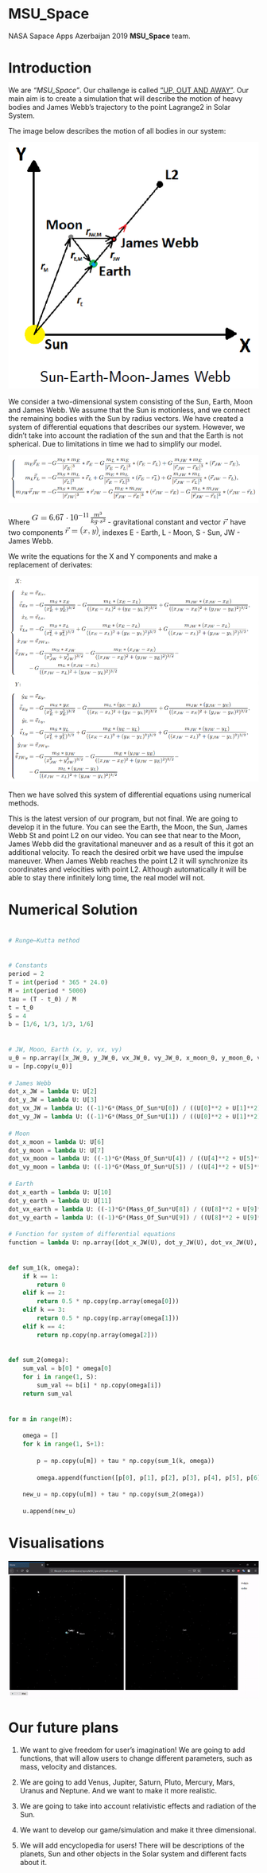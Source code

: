 # MSU_Space

NASA Sapace Apps Azerbaijan 2019 <b>MSU_Space</b> team.


# Introduction

We are <i>“MSU_Space”</i>. Our challenge is called [“UP, OUT AND AWAY”](https://spaceapps.space.az/challenges/stars/and-away). Our main aim is to create a simulation that will describe the motion of heavy bodies and James Webb’s trajectory to the point Lagrange2 in Solar System.

The image below describes the motion of all bodies in our system:

<p align="center">
  <img src="img/physics_model.png">
</p>

We consider a two-dimensional system consisting of the Sun, Earth, Moon and James Webb. We
assume that the Sun is motionless, and we connect the remaining bodies with the Sun by radius vectors.
We have created a system of differential equations that describes our system. However, we didn’t take
into account the radiation of the sun and that the Earth is not spherical. Due to limitations in time we
had to simplify our model.

<p align="center">
  <img src="img/formula_1.png">
</p>



Where ![G](img/G.gif) - gravitational constant and vector ![r](img/r.gif) have two components ![r_is_x_y](img/r_vec.gif), indexes E - Earth, L - Moon, S - Sun, JW - James Webb.

We write the equations for the X and Y components and make a replacement of derivates:

<p align="center">
  <img src="img/formula_2.png">
</p>

Then we have solved this system of differential equations using numerical methods.

This is the latest version of our program, but not final. We are going to develop it in the future. You
can see the Earth, the Moon, the Sun, James Webb St and point L2 on our video. You can see that near
to the Moon, James Webb did the gravitational maneuver and as a result of this it got an additional
velocity. To reach the desired orbit we have used the impulse maneuver. When James Webb reaches the
point L2 it will synchronize its coordinates and velocities with point L2. Although automatically it will
be able to stay there infinitely long time, the real model will not.


# Numerical Solution

```python

# Runge–Kutta method


# Constants
period = 2
T = int(period * 365 * 24.0)
M = int(period * 5000)
tau = (T - t_0) / M
t = t_0
S = 4
b = [1/6, 1/3, 1/3, 1/6]


# JW, Moon, Earth (x, y, vx, vy)
u_0 = np.array([x_JW_0, y_JW_0, vx_JW_0, vy_JW_0, x_moon_0, y_moon_0, vx_moon_0, vy_moon_0, x_earth_0, y_earth_0, vx_earth_0, vy_earth_0])
u = [np.copy(u_0)]

# James Webb
dot_x_JW = lambda U: U[2]
dot_y_JW = lambda U: U[3]
dot_vx_JW = lambda U: ((-1)*G*(Mass_Of_Sun*U[0]) / ((U[0]**2 + U[1]**2)**(3/2)) - G*(Mass_Of_Earth*(U[0] - U[8])) / (((U[0] - U[8])**2 + (U[1] - U[9])**2)**(3/2)) - G*(Mass_Of_Moon*(U[0] - U[4])) / (((U[0] - U[4])**2 + (U[1] - U[5])**2)**(3/2))) # vx_JW
dot_vy_JW = lambda U: ((-1)*G*(Mass_Of_Sun*U[1]) / ((U[0]**2 + U[1]**2)**(3/2)) - G*(Mass_Of_Earth*(U[1] - U[9])) / (((U[0] - U[8])**2 + (U[1] - U[9])**2)**(3/2)) - G*(Mass_Of_Moon*(U[1] - U[5])) / (((U[0] - U[4])**2 + (U[1] - U[5])**2)**(3/2))) # vy_JW

# Moon
dot_x_moon = lambda U: U[6]
dot_y_moon = lambda U: U[7]
dot_vx_moon = lambda U: ((-1)*G*(Mass_Of_Sun*U[4]) / ((U[4]**2 + U[5]**2)**(3/2)) + G*(Mass_Of_Earth*(U[8] - U[4])) / (((U[4] - U[8])**2 + (U[5] - U[9])**2)**(3/2)) + G*(Mass_Of_JW*(U[0] - U[4])) / (((U[0] - U[4])**2 + (U[1] - U[5])**2)**(3/2))) # vx_moon
dot_vy_moon = lambda U: ((-1)*G*(Mass_Of_Sun*U[5]) / ((U[4]**2 + U[5]**2)**(3/2)) + G*(Mass_Of_Earth*(U[9] - U[5])) / (((U[4] - U[8])**2 + (U[5] - U[9])**2)**(3/2)) + G*(Mass_Of_JW*(U[1] - U[5])) / (((U[0] - U[4])**2 + (U[1] - U[5])**2)**(3/2))) # vy_moon

# Earth
dot_x_earth = lambda U: U[10]
dot_y_earth = lambda U: U[11]
dot_vx_earth = lambda U: ((-1)*G*(Mass_Of_Sun*U[8]) / ((U[8]**2 + U[9]**2)**(3/2)) - G*(Mass_Of_Moon*(U[8] - U[4])) / (((U[4] - U[8])**2 + (U[5] - U[9])**2)**(3/2)) + G*(Mass_Of_JW*(U[0] - U[8])) / (((U[0] - U[8])**2 + (U[1] - U[9])**2)**(3/2))) # vx_earth
dot_vy_earth = lambda U: ((-1)*G*(Mass_Of_Sun*U[9]) / ((U[8]**2 + U[9]**2)**(3/2)) - G*(Mass_Of_Moon*(U[9] - U[5])) / (((U[4] - U[8])**2 + (U[5] - U[9])**2)**(3/2)) + G*(Mass_Of_JW*(U[1] - U[9])) / (((U[0] - U[8])**2 + (U[1] - U[9])**2)**(3/2))) # vy_earth

# Function for system of differential equations
function = lambda U: np.array([dot_x_JW(U), dot_y_JW(U), dot_vx_JW(U), dot_vy_JW(U), dot_x_moon(U), dot_y_moon(U), dot_vx_moon(U), dot_vy_moon(U), dot_x_earth(U), dot_y_earth(U), dot_vx_earth(U), dot_vy_earth(U)])


def sum_1(k, omega):
    if k == 1:
        return 0
    elif k == 2:
        return 0.5 * np.copy(np.array(omega[0]))
    elif k == 3:
        return 0.5 * np.copy(np.array(omega[1]))
    elif k == 4:
        return np.copy(np.array(omega[2]))


def sum_2(omega):
    sum_val = b[0] * omega[0]
    for i in range(1, S):
        sum_val += b[i] * np.copy(omega[i])
    return sum_val


for m in range(M):

    omega = []
    for k in range(1, S+1):
    
        p = np.copy(u[m]) + tau * np.copy(sum_1(k, omega))

        omega.append(function([p[0], p[1], p[2], p[3], p[4], p[5], p[6], p[7], p[8], p[9], p[10], p[11]]))

    new_u = np.copy(u[m]) + tau * np.copy(sum_2(omega))
    
    u.append(new_u)


```


# Visualisations

![Visualisation](img/visualisation.gif)


# Our future plans

1. We want to give freedom for user’s imagination! We are going to add functions, that will allow users to change different parameters, such as mass, velocity and distances.

2. We are going to add Venus, Jupiter, Saturn, Pluto, Mercury, Mars, Uranus and Neptune. And we want to make it more realistic.

3. We are going to take into account relativistic effects and radiation of the Sun.

4. We want to develop our game/simulation and make it three dimensional.

5. We will add encyclopedia for users! There will be descriptions of the planets, Sun and other objects in the Solar system and different facts about it.